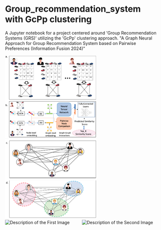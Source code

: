 # Group_recommendation_system with GcPp clustering

A Jupyter notebook for a project centered around 'Group Recommendation Systems (GRS)' utilizing the 'GcPp' clustering approach.
"A Graph Neural Approach for Group Recommendation System based on Pairwise Preferences (Information Fusion 2024)"

<img src="https://github.com/RozaAbolghasemi/GRS_GcPp/blob/main/Similarity_prediction.png" alt="Description of the Image" width="300">
<img src="https://github.com/RozaAbolghasemi/GRS_GcPp/blob/main/Clustering_GcPp.png" alt="Description of the Image" width="300">
<div style="display: flex;">
    <img src="Image_Link_1" alt="Description of the First Image" style="width: 50%;">
    <img src="Image_Link_2" alt="Description of the Second Image" style="width: 50%;">
</div>
